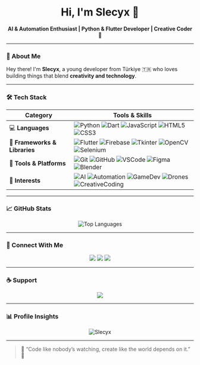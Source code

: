 <!-- Profile README for Slecyx -->

<h1 align="center">Hi, I'm Slecyx 👋</h1>

<p align="center">
  <b>AI & Automation Enthusiast | Python & Flutter Developer | Creative Coder 🚀</b>
</p>

---

### 🧠 About Me

Hey there! I'm **Slecyx**, a young developer from Türkiye 🇹🇷 who loves building things that blend **creativity and technology**.  

---

### 🛠️ Tech Stack

<div align="center">

| **Category** | **Tools & Skills** |
|---------------|-------------------|
| 💻 **Languages** | ![Python](https://img.shields.io/badge/Python-3776AB?style=for-the-badge&logo=python&logoColor=white) ![Dart](https://img.shields.io/badge/Dart-0175C2?style=for-the-badge&logo=dart&logoColor=white) ![JavaScript](https://img.shields.io/badge/JavaScript-F7DF1E?style=for-the-badge&logo=javascript&logoColor=black) ![HTML5](https://img.shields.io/badge/HTML5-E34F26?style=for-the-badge&logo=html5&logoColor=white) ![CSS3](https://img.shields.io/badge/CSS3-1572B6?style=for-the-badge&logo=css3&logoColor=white) |
| 🚀 **Frameworks & Libraries** | ![Flutter](https://img.shields.io/badge/Flutter-02569B?style=for-the-badge&logo=flutter&logoColor=white) ![Firebase](https://img.shields.io/badge/Firebase-FFCA28?style=for-the-badge&logo=firebase&logoColor=black) ![Tkinter](https://img.shields.io/badge/Tkinter-FF6F00?style=for-the-badge&logo=python&logoColor=white) ![OpenCV](https://img.shields.io/badge/OpenCV-5C3EE8?style=for-the-badge&logo=opencv&logoColor=white) ![Selenium](https://img.shields.io/badge/Selenium-43B02A?style=for-the-badge&logo=selenium&logoColor=white) |
| 🧩 **Tools & Platforms** | ![Git](https://img.shields.io/badge/Git-F05032?style=for-the-badge&logo=git&logoColor=white) ![GitHub](https://img.shields.io/badge/GitHub-181717?style=for-the-badge&logo=github&logoColor=white) ![VSCode](https://img.shields.io/badge/VS_Code-0078D4?style=for-the-badge&logo=visualstudiocode&logoColor=white) ![Figma](https://img.shields.io/badge/Figma-F24E1E?style=for-the-badge&logo=figma&logoColor=white) ![Blender](https://img.shields.io/badge/Blender-F5792A?style=for-the-badge&logo=blender&logoColor=white) |
| 🎯 **Interests** | ![AI](https://img.shields.io/badge/Artificial_Intelligence-FF6F00?style=for-the-badge&logo=openai&logoColor=white) ![Automation](https://img.shields.io/badge/Automation-2C2C2C?style=for-the-badge&logo=githubactions&logoColor=white) ![GameDev](https://img.shields.io/badge/Game_Dev-9146FF?style=for-the-badge&logo=unity&logoColor=white) ![Drones](https://img.shields.io/badge/Drones-00BFA6?style=for-the-badge&logo=drone&logoColor=white) ![CreativeCoding](https://img.shields.io/badge/Creative_Coding-FF4088?style=for-the-badge&logo=processingfoundation&logoColor=white) |

</div>

---

### 📈 GitHub Stats

<div align="center">

![Top Languages](https://github-readme-stats.vercel.app/api/top-langs/?username=Slecyx&layout=compact&theme=radical&hide_border=true)

</div>

---

### 🤝 Connect With Me

<p align="center">
  <a href="mailto:yusuf.2010.yigit@gmail.com"><img src="https://img.shields.io/badge/Gmail-D14836?style=for-the-badge&logo=gmail&logoColor=white" /></a>
  <a href="https://www.linkedin.com/in/yigitkurt/"><img src="https://img.shields.io/badge/LinkedIn-0A66C2?style=for-the-badge&logo=linkedin&logoColor=white" /></a>
  <a href="https://linktr.ee/yigit_kurt"><img src="https://img.shields.io/badge/Linktree-39E09B?style=for-the-badge&logo=linktree&logoColor=white" /></a>
</p>

---

### ☕ Support

<p align="center">
  <a href="https://www.buymeacoffee.com/yusuf2010yt"><img src="https://img.shields.io/badge/☕ Buy Me a Coffee-FFDD00?style=for-the-badge&logo=buymeacoffee&logoColor=black" /></a>
</p>

---

### 📊 Profile Insights

<p align="center">
  <img src="https://komarev.com/ghpvc/?username=Slecyx&label=Profile%20views&color=0e75b6&style=flat" alt="Slecyx" />
</p>

---

> 💬 “Code like nobody’s watching, create like the world depends on it.” 🌟

